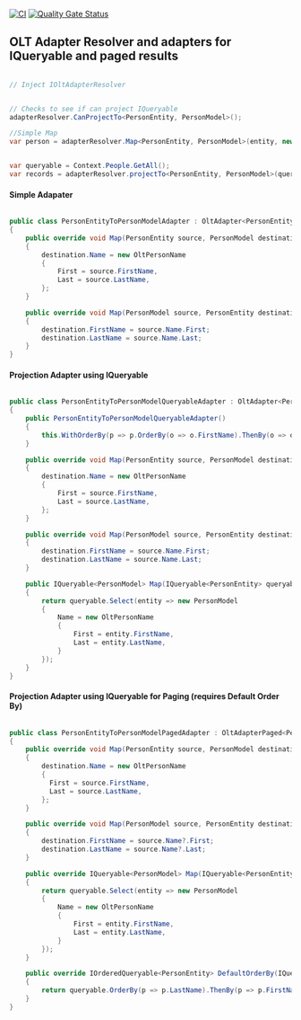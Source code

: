 ﻿[![CI](https://github.com/OuterlimitsTech/olt-dotnet-core/actions/workflows/build.yml/badge.svg)](https://github.com/OuterlimitsTech/olt-dotnet-core/actions/workflows/build.yml) [![Quality Gate Status](https://sonarcloud.io/api/project_badges/measure?project=OuterlimitsTech_olt-dotnet-core&metric=alert_status)](https://sonarcloud.io/summary/new_code?id=OuterlimitsTech_olt-dotnet-core)

## OLT Adapter Resolver and adapters for IQueryable and paged results

```csharp

// Inject IOltAdapterResolver 


// Checks to see if can project IQueryable
adapterResolver.CanProjectTo<PersonEntity, PersonModel>();  

//Simple Map
var person = adapterResolver.Map<PersonEntity, PersonModel>(entity, new PersonModel());


var queryable = Context.People.GetAll();
var records = adapterResolver.projectTo<PersonEntity, PersonModel>(queryable);

```

#### Simple Adapater

```csharp

public class PersonEntityToPersonModelAdapter : OltAdapter<PersonEntity, PersonModel>
{
	public override void Map(PersonEntity source, PersonModel destination)
	{
		destination.Name = new OltPersonName
		{
			First = source.FirstName,
			Last = source.LastName,
		};
	}

	public override void Map(PersonModel source, PersonEntity destination)
	{
		destination.FirstName = source.Name.First;
		destination.LastName = source.Name.Last;
	}
}

```


#### Projection Adapter using IQueryable

```csharp

public class PersonEntityToPersonModelQueryableAdapter : OltAdapter<PersonEntity, PersonModel>, IOltAdapterQueryable<PersonEntity, PersonModel>
{
	public PersonEntityToPersonModelQueryableAdapter()
	{
		this.WithOrderBy(p => p.OrderBy(o => o.FirstName).ThenBy(o => o.LastName));
	}

	public override void Map(PersonEntity source, PersonModel destination)
	{
		destination.Name = new OltPersonName
		{
			First = source.FirstName,
			Last = source.LastName,
		};
	}

	public override void Map(PersonModel source, PersonEntity destination)
	{
		destination.FirstName = source.Name.First;
		destination.LastName = source.Name.Last;
	}

	public IQueryable<PersonModel> Map(IQueryable<PersonEntity> queryable)
	{
		return queryable.Select(entity => new PersonModel
		{
			Name = new OltPersonName
			{
				First = entity.FirstName,
				Last = entity.LastName,
			}
		});
	}
}


```

#### Projection Adapter using IQueryable for Paging (requires Default Order By)

```csharp 

public class PersonEntityToPersonModelPagedAdapter : OltAdapterPaged<PersonEntity, PersonModel>
{
	public override void Map(PersonEntity source, PersonModel destination)
	{
		destination.Name = new OltPersonName
		{
		  First = source.FirstName,
		  Last = source.LastName,
		};
	}

	public override void Map(PersonModel source, PersonEntity destination)
	{
		destination.FirstName = source.Name?.First;
	    destination.LastName = source.Name?.Last;
	}

	public override IQueryable<PersonModel> Map(IQueryable<PersonEntity> queryable)
	{
		return queryable.Select(entity => new PersonModel
		{
			Name = new OltPersonName
			{
				First = entity.FirstName,
				Last = entity.LastName,
			}
		});
	}

	public override IOrderedQueryable<PersonEntity> DefaultOrderBy(IQueryable<PersonEntity> queryable)
	{
		return queryable.OrderBy(p => p.LastName).ThenBy(p => p.FirstName);
	}
}

```
